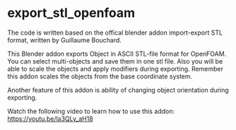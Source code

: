 # export_stl_openfoam
The code is written based on the offical blender addon import-export STL format, written by Guillaume Bouchard.

This Blender addon exports Object in ASCII STL-file format for OpenFOAM. You can select multi-objects and save them in one stl file. 
Also you will be able to scale the objects and apply modifiers during exporting. 
Remember this addon scales the objects from the base coordinate system.

Another feature of this addon is ability of changing object orientation during exporting.

Watch the following video to learn how to use this addon:
https://youtu.be/la3QLy_aH18
 
